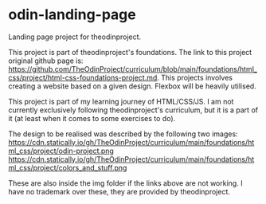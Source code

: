 # odin-landing-page
Landing page project for theodinproject.

This project is part of theodinproject's foundations. The link to this project original github page is: https://github.com/TheOdinProject/curriculum/blob/main/foundations/html_css/project/html-css-foundations-project.md. This projects involves creating a website based on a given design. Flexbox will be heavily utilised.

This project is part of my learning journey of HTML/CSS/JS. I am not currently exclusively following theodinproject's curriculum, but it is a part of it (at least when it comes to some exercises to do).

The design to be realised was described by the following two images:
https://cdn.statically.io/gh/TheOdinProject/curriculum/main/foundations/html_css/project/odin-project.png
https://cdn.statically.io/gh/TheOdinProject/curriculum/main/foundations/html_css/project/colors_and_stuff.png

These are also inside the img folder if the links above are not working. I have no trademark over these, they are provided by theodinproject.

